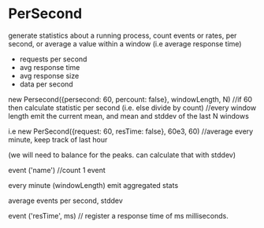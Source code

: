 # PerSecond

generate statistics about a running process, count events or rates, per second, 
or average a value within a window (i.e average response time)

  * requests per second
  * avg response time
  * avg response size
  * data per second
  
new Persecond({persecond: 60, percount: false}, windowLength, N)
//if 60 then calculate statistic per second (i.e. else divide by count)
//every window length emit the current mean, and mean and stddev of the last N windows

i.e new PerSecond({request: 60, resTime: false}, 60e3, 60) 
//average every minute, keep track of last hour 

(we will need to balance for the peaks. can calculate that with stddev)

event ('name') //count 1 event

every minute (windowLength) emit aggregated stats

average events per second, stddev

event ('resTime', ms) // register a response time of ms milliseconds.
